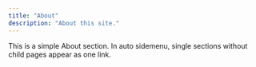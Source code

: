 ```yaml
---
title: "About"
description: "About this site."
---
```


This is a simple About section. In auto sidemenu, single sections without child pages appear as one link.
